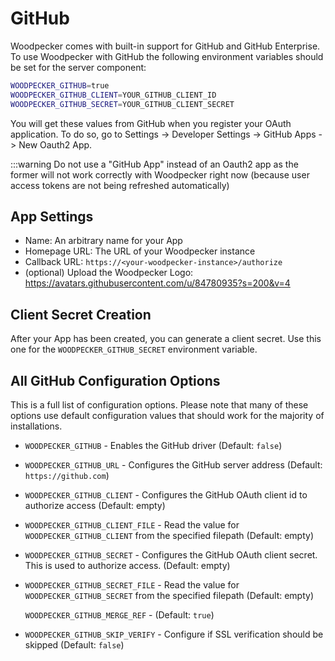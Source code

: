 # GitHub

Woodpecker comes with built-in support for GitHub and GitHub Enterprise.
To use Woodpecker with GitHub the following environment variables should be set for the server component:

```sh
WOODPECKER_GITHUB=true
WOODPECKER_GITHUB_CLIENT=YOUR_GITHUB_CLIENT_ID
WOODPECKER_GITHUB_SECRET=YOUR_GITHUB_CLIENT_SECRET
```

You will get these values from GitHub when you register your OAuth application.
To do so, go to Settings -> Developer Settings -> GitHub Apps -> New Oauth2 App.

:::warning
Do not use a "GitHub App" instead of an Oauth2 app as the former will not work correctly with Woodpecker right now (because user access tokens are not being refreshed automatically)

## App Settings

- Name: An arbitrary name for your App
- Homepage URL: The URL of your Woodpecker instance
- Callback URL: `https://<your-woodpecker-instance>/authorize`
- (optional) Upload the Woodpecker Logo: https://avatars.githubusercontent.com/u/84780935?s=200&v=4

## Client Secret Creation

After your App has been created, you can generate a client secret.
Use this one for the `WOODPECKER_GITHUB_SECRET` environment variable.

## All GitHub Configuration Options

This is a full list of configuration options. Please note that many of these options use default configuration values that should work for the majority of installations.

- `WOODPECKER_GITHUB` - Enables the GitHub driver (Default: `false`)

- `WOODPECKER_GITHUB_URL` - Configures the GitHub server address (Default: `https://github.com`)

- `WOODPECKER_GITHUB_CLIENT` - Configures the GitHub OAuth client id to authorize access (Default: empty)

- `WOODPECKER_GITHUB_CLIENT_FILE` - Read the value for `WOODPECKER_GITHUB_CLIENT` from the specified filepath (Default: empty)

- `WOODPECKER_GITHUB_SECRET` - Configures the GitHub OAuth client secret. This is used to authorize access. (Default: empty)

- `WOODPECKER_GITHUB_SECRET_FILE` - Read the value for `WOODPECKER_GITHUB_SECRET` from the specified filepath (Default: empty)

  `WOODPECKER_GITHUB_MERGE_REF` - (Default: `true`)

- `WOODPECKER_GITHUB_SKIP_VERIFY` - Configure if SSL verification should be skipped (Default: `false`)
